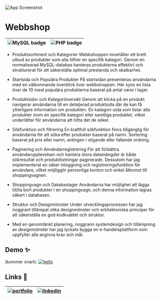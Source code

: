 
 

![App Screenshot](https://i.ibb.co/H2yZ0kw/Sk-rmklipp.jpg)

# Webbshop   
| ![MySQL badge](https://img.shields.io/badge/MySQL-00000F?style=for-the-badge&logo=mysql&logoColor=white) | ![PHP badge](https://img.shields.io/badge/PHP-777BB4?style=for-the-badge&logo=php&logoColor=white) |
| --- | --- | 
 

- Produktsortiment och Kategorier
Webbshoppen innehåller ett brett utbud av produkter som alla tillhör en specifik kategori. Genom en normaliserad MySQL-databas hanteras produkterna effektivt och strukturerat för att säkerställa optimal prestanda och skalbarhet.


- Startsida och Populära Produkter
På startsidan presenteras användarna med en välkomnande överblick över webbshoppen. Här syns en lista över de 10 mest populära produkterna baserat på antal varor i lager.

- Produktsidor och Kategoriöversikt
Genom att klicka på en produkt navigerar användarna till en detaljerad produktsida där de kan få ytterligare information om produkten. En kategori-sida som listar alla produkter inom en specifik kategori eller samtliga produkter, vilket underlättar för användarna att hitta det de söker.

- Sökfunktion och filtrering
En kraftfull sökfunktion finns tillgänglig för användarna för att söka efter produkter baserat på namn. Sortering baserat på pris eller namn, antingen i stigande eller fallande ordning.

- Paginering och Användarregistrering
För att förbättra användarupplevelsen och hantera stora datamängder är både sökresultat och produktlistningar paginerade. Dessutom har jag implementerat en säker inloggning och registreringsfunktion för användare, vilket möjliggör personliga konton och enkel åtkomst till shoppingvagnen.

- Shoppingvagn och Databaslager
Användarna har möjlighet att lägga till/ta bort produkter i en shoppingvagn, och denna information lagras säkert i databasen.

- Struktur och Designmönster
Under utvecklingsprocessen har jag noggrant tillämpat olika designmönster och arkitektoniska principer för att säkerställa en god kodkvalitet och struktur.

 - Med en genomtänkt planering, noggrann systemdesign och tillämpning av designmönster har jag lyckats bygga en e-handelsplattform som uppfyller alla angivna krav och mål.


##  Demo ✨

(kommer snart):
[![hello](https://img.shields.io/badge/se%20live-FFF0E5?style=for-the-badge&logoColor=303347)]('url')

## Links 🔗 


| [![portfolio](https://img.shields.io/badge/my_portfolio-000?style=for-the-badge&logo=ko-fi&logoColor=white)](https://jessica-h-portfolio.netlify.app/)  | [![linkedin](https://img.shields.io/badge/linkedin-0A66C2?style=for-the-badge&logo=linkedin&logoColor=white)](https://www.linkedin.com/in/jessicatech/) |
| --- | --- |

